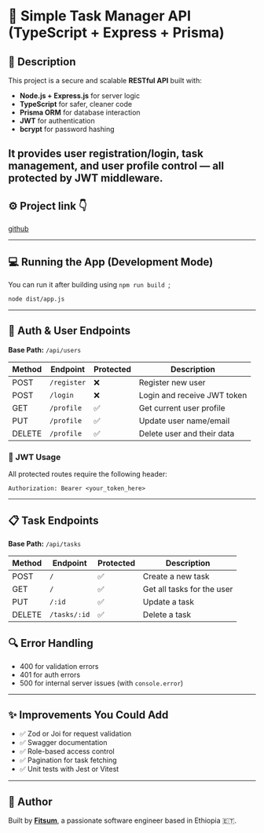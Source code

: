 # 🧠 Simple Task Manager API (TypeScript + Express + Prisma)

## 📌 Description

This project is a secure and scalable **RESTful API** built with:

* **Node.js + Express.js** for server logic
* **TypeScript** for safer, cleaner code
* **Prisma ORM** for database interaction
* **JWT** for authentication
* **bcrypt** for password hashing

It provides **user registration/login**, **task management**, and **user profile control** — all protected by JWT middleware.
---

## ⚙️ Project link 👇

[github](https://github.com/Fitsumhelina/taskify.git)


---

## 💻 Running the App (Development Mode)

You can run it after building using `npm run build `;

```bash
node dist/app.js
```
---

## 🔐 Auth & User Endpoints

**Base Path:** `/api/users`

| Method | Endpoint    | Protected | Description                 |
| ------ | ----------- | --------- | --------------------------- |
| POST   | `/register` | ❌         | Register new user           |
| POST   | `/login`    | ❌         | Login and receive JWT token |
| GET    | `/profile`  | ✅         | Get current user profile    |
| PUT    | `/profile`  | ✅         | Update user name/email      |
| DELETE | `/profile`  | ✅         | Delete user and their data  |

### 🔐 JWT Usage

All protected routes require the following header:

```
Authorization: Bearer <your_token_here>
```

---

## 📋 Task Endpoints

**Base Path:** `/api/tasks`

| Method | Endpoint     | Protected | Description                |
| ------ | ------------ | --------- | -------------------------- |
| POST   | `/`          | ✅         | Create a new task          |
| GET    | `/`          | ✅         | Get all tasks for the user |
| PUT    | `/:id`       | ✅         | Update a task              |
| DELETE | `/tasks/:id` | ✅         | Delete a task              |


## 🔍 Error Handling

* 400 for validation errors
* 401 for auth errors
* 500 for internal server issues (with `console.error`)

---

## ✨ Improvements You Could Add

* ✅ Zod or Joi for request validation
* ✅ Swagger documentation
* ✅ Role-based access control
* ✅ Pagination for task fetching
* ✅ Unit tests with Jest or Vitest

---

## 🧠 Author

Built by [**Fitsum**](https://www.linkedin.com/in/fitsum-helina-57164828a), a passionate software engineer based in Ethiopia 🇪🇹.

